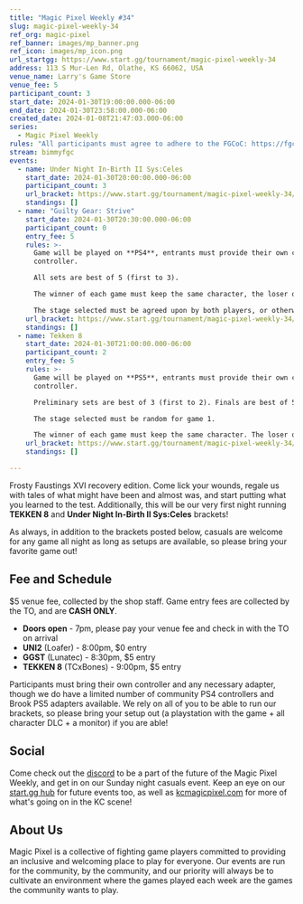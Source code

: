 ```yaml
---
title: "Magic Pixel Weekly #34"
slug: magic-pixel-weekly-34
ref_org: magic-pixel
ref_banner: images/mp_banner.png
ref_icon: images/mp_icon.png
url_startgg: https://www.start.gg/tournament/magic-pixel-weekly-34
address: 113 S Mur-Len Rd, Olathe, KS 66062, USA
venue_name: Larry's Game Store
venue_fee: 5
participant_count: 3
start_date: 2024-01-30T19:00:00.000-06:00
end_date: 2024-01-30T23:58:00.000-06:00
created_date: 2024-01-08T21:47:03.000-06:00
series:
  - Magic Pixel Weekly
rules: "All participants must agree to adhere to the FGCoC: https://fgcoc.com/"
stream: bimmyfgc
events:
  - name: Under Night In-Birth II Sys:Celes
    start_date: 2024-01-30T20:00:00.000-06:00
    participant_count: 3
    url_bracket: https://www.start.gg/tournament/magic-pixel-weekly-34/events/under-night-in-birth-ii-sys-celes/brackets/1550985/2329346
    standings: []
  - name: "Guilty Gear: Strive"
    start_date: 2024-01-30T20:30:00.000-06:00
    participant_count: 0
    entry_fee: 5
    rules: >-
      Game will be played on **PS4**, entrants must provide their own compatible
      controller.  

      All sets are best of 5 (first to 3).  

      The winner of each game must keep the same character, the loser of that game may switch characters.  

      The stage selected must be agreed upon by both players, or otherwise selected at random.
    url_bracket: https://www.start.gg/tournament/magic-pixel-weekly-34/events/strive/brackets/1550966/2329324
    standings: []
  - name: Tekken 8
    start_date: 2024-01-30T21:00:00.000-06:00
    participant_count: 2
    entry_fee: 5
    rules: >-
      Game will be played on **PS5**, entrants must provide their own compatible
      controller.  

      Preliminary sets are best of 3 (first to 2). Finals are best of 5 (first to 3).  

      The stage selected must be random for game 1.  

      The winner of each game must keep the same character. The loser of that game may select a stage (with the same character), or switch character (with a random stage).
    url_bracket: https://www.start.gg/tournament/magic-pixel-weekly-34/events/tekken-8/brackets/1550980/2329338
    standings: []

---
```


Frosty Faustings XVI recovery edition. Come lick your wounds, regale us with tales of what might have been and almost was, and start putting what you learned to the test. Additionally, this will be our very first night running **TEKKEN 8** and **Under Night In-Birth II Sys:Celes** brackets!

As always, in addition to the brackets posted below, casuals are welcome for any game all night as long as setups are available, so please bring your favorite game out! 

## Fee and Schedule
$5 venue fee, collected by the shop staff. Game entry fees are collected by the TO, and are **CASH ONLY**. 

- **Doors open** - 7pm, please pay your venue fee and check in with the TO on arrival
- **UNI2** (Loafer) - 8:00pm, $0 entry
- **GGST** (Lunatec) - 8:30pm, $5 entry
- **TEKKEN 8** (TCxBones) - 9:00pm, $5 entry

Participants must bring their own controller and any necessary adapter, though we do have a limited number of community PS4 controllers and Brook PS5 adapters available. We rely on all of you to be able to run our brackets, so please bring your setup out (a playstation with the game + all character DLC + a monitor) if you are able!  

## Social
Come check out the [discord](https://discord.gg/jkmn6CVrrQ) to be a part of the future of the Magic Pixel Weekly, and get in on our Sunday night casuals event. Keep an eye on our [start.gg hub](https://www.start.gg/hub/magic-pixel) for future events too, as well as [kcmagicpixel.com](https://kcmagicpixel.com) for more of what's going on in the KC scene!

## About Us

Magic Pixel is a collective of fighting game players committed to providing an inclusive and welcoming place to play for everyone. Our events are run for the community, by the community, and our priority will always be to cultivate an environment where the games played each week are the games the community wants to play.
  